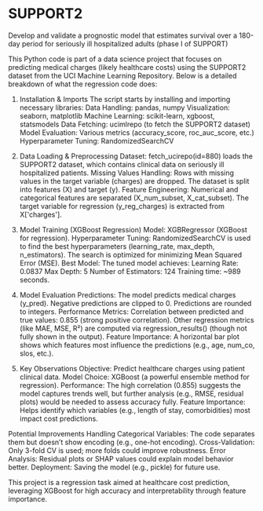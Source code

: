 # SUPPORT2
Develop and validate a prognostic model that estimates survival over a 180-day period for seriously ill hospitalized adults (phase I of SUPPORT)

This Python code is part of a data science project that focuses on predicting medical charges (likely healthcare costs) using the SUPPORT2 dataset from the UCI Machine Learning Repository. Below is a detailed breakdown of what the regression code does:

1. Installation & Imports
The script starts by installing and importing necessary libraries:
Data Handling: pandas, numpy
Visualization: seaborn, matplotlib
Machine Learning: scikit-learn, xgboost, statsmodels
Data Fetching: ucimlrepo (to fetch the SUPPORT2 dataset)
Model Evaluation: Various metrics (accuracy_score, roc_auc_score, etc.)
Hyperparameter Tuning: RandomizedSearchCV

2. Data Loading & Preprocessing
Dataset: fetch_ucirepo(id=880) loads the SUPPORT2 dataset, which contains clinical data on seriously ill hospitalized patients.
Missing Values Handling:
Rows with missing values in the target variable (charges) are dropped.
The dataset is split into features (X) and target (y).
Feature Engineering:
Numerical and categorical features are separated (X_num_subset, X_cat_subset).
The target variable for regression (y_reg_charges) is extracted from X['charges'].

3. Model Training (XGBoost Regression)
Model: XGBRegressor (XGBoost for regression).
Hyperparameter Tuning:
RandomizedSearchCV is used to find the best hyperparameters (learning_rate, max_depth, n_estimators).
The search is optimized for minimizing Mean Squared Error (MSE).
Best Model:
The tuned model achieves:
Learning Rate: 0.0837
Max Depth: 5
Number of Estimators: 124
Training time: ~989 seconds.

4. Model Evaluation
Predictions:
The model predicts medical charges (y_pred).
Negative predictions are clipped to 0.
Predictions are rounded to integers.
Performance Metrics:
Correlation between predicted and true values: 0.855 (strong positive correlation).
Other regression metrics (like MAE, MSE, R²) are computed via regression_results() (though not fully shown in the output).
Feature Importance:
A horizontal bar plot shows which features most influence the predictions (e.g., age, num_co, slos, etc.).

5. Key Observations
Objective: Predict healthcare charges using patient clinical data.
Model Choice: XGBoost (a powerful ensemble method for regression).
Performance: The high correlation (0.855) suggests the model captures trends well, but further analysis (e.g., RMSE, residual plots) would be needed to assess accuracy fully.
Feature Importance: Helps identify which variables (e.g., length of stay, comorbidities) most impact cost predictions.

Potential Improvements
Handling Categorical Variables: The code separates them but doesn’t show encoding (e.g., one-hot encoding).
Cross-Validation: Only 3-fold CV is used; more folds could improve robustness.
Error Analysis: Residual plots or SHAP values could explain model behavior better.
Deployment: Saving the model (e.g., pickle) for future use.


This project is a regression task aimed at healthcare cost prediction, leveraging XGBoost for high accuracy and interpretability through feature importance.
